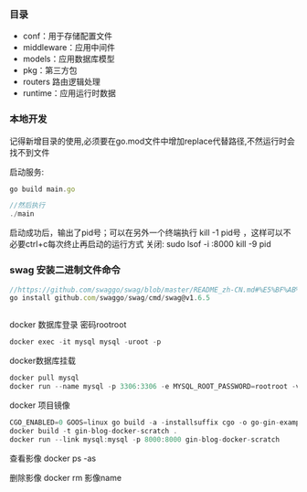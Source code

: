 ### 目录
- conf：用于存储配置文件
- middleware：应用中间件
- models：应用数据库模型
- pkg：第三方包
- routers 路由逻辑处理
- runtime：应用运行时数据
  
### 本地开发
记得新增目录的使用,必须要在go.mod文件中增加replace代替路径,不然运行时会找不到文件


启动服务:

```js
go build main.go

//然后执行
./main


```
启动成功后，输出了pid号；可以在另外一个终端执行 kill -1 pid号 ，这样可以不必要ctrl+c每次终止再启动的运行方式
关闭:
sudo lsof -i :8000
kill -9 pid


### swag 安装二进制文件命令
```js
//https://github.com/swaggo/swag/blob/master/README_zh-CN.md#%E5%BF%AB%E9%80%9F%E5%BC%80%E5%A7%8B
go install github.com/swaggo/swag/cmd/swag@v1.6.5



```
docker 数据库登录 密码rootroot

```js
docker exec -it mysql mysql -uroot -p
```
docker数据库挂载
```js
docker pull mysql
docker run --name mysql -p 3306:3306 -e MYSQL_ROOT_PASSWORD=rootroot -v /Users/luogengzhong/go/src/github.com/huanggengzhong/go-gin-example/data/docker-mysql:/var/lib/mysql -d mysql
```

docker 项目镜像
```js
CGO_ENABLED=0 GOOS=linux go build -a -installsuffix cgo -o go-gin-example .
docker build -t gin-blog-docker-scratch .
docker run --link mysql:mysql -p 8000:8000 gin-blog-docker-scratch
```



查看影像
docker ps -as

删除影像
docker rm 影像name